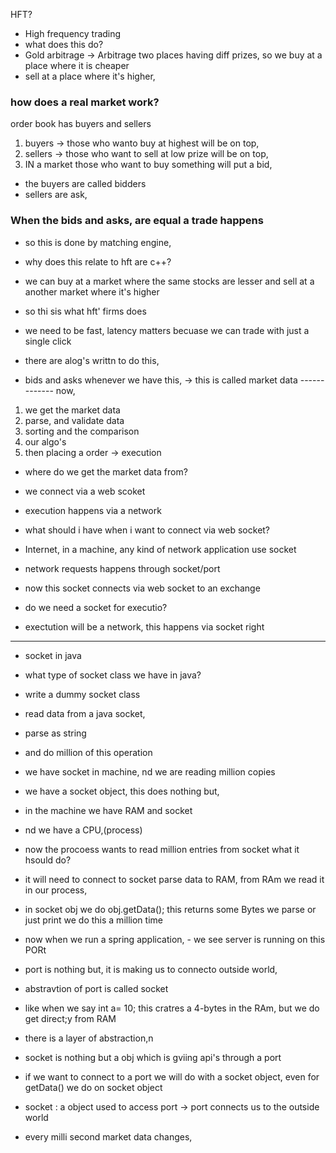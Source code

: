 HFT?
- High frequency trading
- what does this do?
- Gold arbitrage -> Arbitrage two places having diff prizes, so we buy at a place where it is cheaper
- sell at a place where it's higher, 

### how does a real market work?
order book has buyers and sellers
1. buyers -> those who wanto buy at highest will be on top,
2. sellers -> those who want to sell at low prize will be on top, 
3. IN a market those who want to buy something will put a bid,
- the buyers are called bidders
- sellers are ask, 

### When the bids and asks, are equal a trade happens
- so this is done by matching engine, 
- why does this relate to hft are c++?
- we can buy at a market where the same stocks are lesser and sell at a another market where it's higher
- so thi sis what hft' firms does
- we need to be fast, latency matters becuase we can trade with just a single click
- there are alog's writtn to do this, 

- bids and asks whenever we have this, -> this is called market data
------------- now, 
1. we get the market data
2. parse, and validate data
3. sorting and the comparison
4. our algo's
5. then placing a order -> execution

- where do we get the market data from?
- we connect via a web scoket
- execution happens via a network
- what should i have when i want to connect via web socket?
- Internet, in a machine, any kind of network application use socket
- network requests happens through socket/port
- now this socket connects via web socket to an exchange

- do we need a socket for executio?
- exectution will be a network, this happens via socket right

-----------------------------------------------
- socket in java
- what type of socket class we have in java?
- write a dummy socket class
- read data from a java socket, 
- parse as string
- and do million of this operation
- we have socket in machine, nd we are reading million copies 
- we have a socket object, this does nothing but, 

- in the machine we have RAM and socket 
- nd we have a CPU,(process)
- now the procoess wants to read million entries from socket what it hsould do?
- it will need to connect to socket parse data to RAM, from RAm we read it in our process, 
- in socket obj we do obj.getData(); this returns some Bytes we parse or just print we do this a million time

- now when we run a spring application, - we see server is running on this PORt
- port is nothing but, it is making us to connecto outside world, 
- abstravtion of port is called socket

- like when we say int a= 10; this cratres a 4-bytes in the RAm, but we do get direct;y from RAM
- there is a layer of abstraction,n
- socket is nothing but a obj which is gviing api's through a port
- if we want to connect to a port we will do with a socket object, even for getData() we do on socket object
- socket : a object used to access port -> port connects us to the outside world
- every milli second market data changes,
